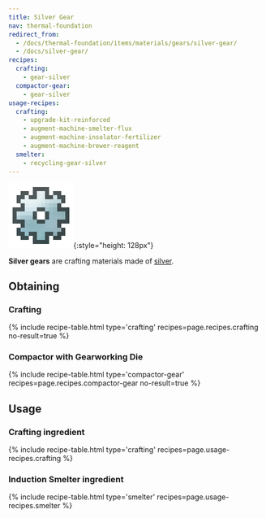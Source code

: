 ```yaml
---
title: Silver Gear
nav: thermal-foundation
redirect_from:
  - /docs/thermal-foundation/items/materials/gears/silver-gear/
  - /docs/silver-gear/
recipes:
  crafting:
    - gear-silver
  compactor-gear:
    - gear-silver
usage-recipes:
  crafting:
    - upgrade-kit-reinforced
    - augment-machine-smelter-flux
    - augment-machine-insolator-fertilizer
    - augment-machine-brewer-reagent
  smelter:
    - recycling-gear-silver
---
```


![Silver gear](/assets/images/thermal-foundation/gear-silver.png){:style="height: 128px"}


**Silver gears** are crafting materials made of [silver](/docs/silver-ingot/).


Obtaining
---------

### Crafting
{% include recipe-table.html type='crafting' recipes=page.recipes.crafting no-result=true %}

### Compactor with Gearworking Die
{% include recipe-table.html type='compactor-gear' recipes=page.recipes.compactor-gear no-result=true %}


Usage
-----

### Crafting ingredient
{% include recipe-table.html type='crafting' recipes=page.usage-recipes.crafting %}

### Induction Smelter ingredient
{% include recipe-table.html type='smelter' recipes=page.usage-recipes.smelter %}
